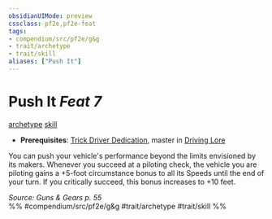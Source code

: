 ```yaml
---
obsidianUIMode: preview
cssclass: pf2e,pf2e-feat
tags:
- compendium/src/pf2e/g&g
- trait/archetype
- trait/skill
aliases: ["Push It"]
---
```

# Push It  *Feat 7*  
[archetype](archetype.md "Archetype Feat Trait")  [skill](skill.md "Skill Feat Trait")  

- **Prerequisites**: [Trick Driver Dedication](trick-driver-dedication-g-g.md), master in [Driving Lore](skills.md#Lore)

You can push your vehicle's performance beyond the limits envisioned by its makers. Whenever you succeed at a piloting check, the vehicle you are piloting gains a +5-foot circumstance bonus to all its Speeds until the end of your turn. If you critically succeed, this bonus increases to +10 feet.

*Source: Guns & Gears p. 55*  
%% #compendium/src/pf2e/g&g #trait/archetype #trait/skill %%